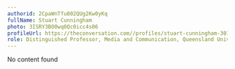 ```yaml
---
authorid: 2CpaWnTfu802QUg2Kw0yKq
fullName: Stuart Cunningham
photo: 3ISRY3BO0wq0Qc0icc4s06
profileUrl: https://theconversation.com//profiles/stuart-cunningham-301
role: Distinguished Professor, Media and Communication, Queensland University of Technology
---
```

No content found